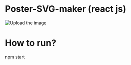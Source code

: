 # Poster-SVG-maker (react js)
![Upload the image](http://i.imgur.com/1P1YB3C.jpg)
# How to run?
npm start
